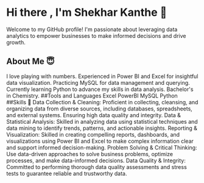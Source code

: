 <h1>Hi there , I'm Shekhar Kanthe 👋</h1>
Welcome to my GitHub profile! I'm passionate about leveraging data analytics to empower businesses to make informed decisions and drive growth.
<h2>About Me 😇</h2>
I love playing with numbers.  
Experienced in Power BI and Excel for insightful data visualization.
Practicing MySQL for data management and querying.
Currently learning Python to advance my skills in data analysis.
Bachelor's in Chemistry.
##Tools and Languages
Excel
PowerBI
MySQL
Python
##Skills 💪
Data Collection & Cleaning: Proficient in collecting, cleansing, and organizing data from diverse sources, including databases, spreadsheets, and external systems. Ensuring high data quality and integrity.
Data & Statistical Analysis: Skilled in analyzing data using statistical techniques and data mining to identify trends, patterns, and actionable insights.
Reporting & Visualization: Skilled in creating compelling reports, dashboards, and visualizations using Power BI and Excel to make complex information clear and support informed decision-making.
Problem Solving & Critical Thinking: Use data-driven approaches to solve business problems, optimize processes, and make data-informed decisions.
Data Quality & Integrity: Committed to performing thorough data quality assessments and stress tests to guarantee reliable and trustworthy data.
